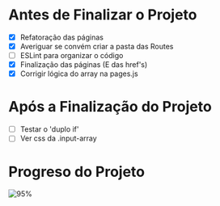 # Antes de Finalizar o Projeto
- [x] Refatoração das páginas
- [x] Averiguar se convém criar a pasta das Routes
- [ ] ESLint para organizar o código
- [x] Finalização das páginas (E das href's) 
- [x] Corrigir lógica do array na pages.js

# Após a Finalização do Projeto
- [ ] Testar o 'duplo if'
- [ ] Ver css da .input-array

# Progreso do Projeto
![95%](https://progress-bar.dev/95)